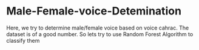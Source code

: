 # Male-Female-voice-Detemination
Here, we try to determine male/female voice based on voice cahrac. The dataset is of a good number. So lets try to use Random Forest Algorithm to classify them

